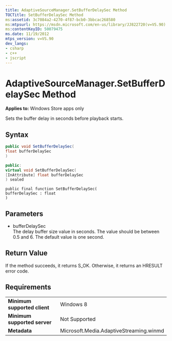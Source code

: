 ```yaml
---
title: AdaptiveSourceManager.SetBufferDelaySec Method
TOCTitle: SetBufferDelaySec Method
ms:assetid: 3c7084a2-4270-4f87-bcb0-3bbcac268580
ms:mtpsurl: https://msdn.microsoft.com/en-us/library/JJ822720(v=VS.90)
ms:contentKeyID: 50079475
ms.date: 11/19/2012
mtps_version: v=VS.90
dev_langs:
- csharp
- c++
- jscript
---
```


# AdaptiveSourceManager.SetBufferDelaySec Method

**Applies to:** Windows Store apps only

Sets the buffer delay in seconds before playback starts.

## Syntax

``` csharp
public void SetBufferDelaySec(
float bufferDelaySec
)
```

``` c++
public:
virtual void SetBufferDelaySec(
[InAttribute] float bufferDelaySec
) sealed
```

``` jscript
public final function SetBufferDelaySec(
bufferDelaySec : float
)
```

## Parameters

  - bufferDelaySec  
    The delay buffer size value in seconds. The value should be between 0.5 and 6. The default value is one second.

## Return Value

If the method succeeds, it returns S\_OK. Otherwise, it returns an HRESULT error code.

## Requirements

|||
|--- |--- |
|**Minimum supported client**|Windows 8|
|**Minimum supported server**|Not Supported|
|**Metadata**|Microsoft.Media.AdaptiveStreaming.winmd|

